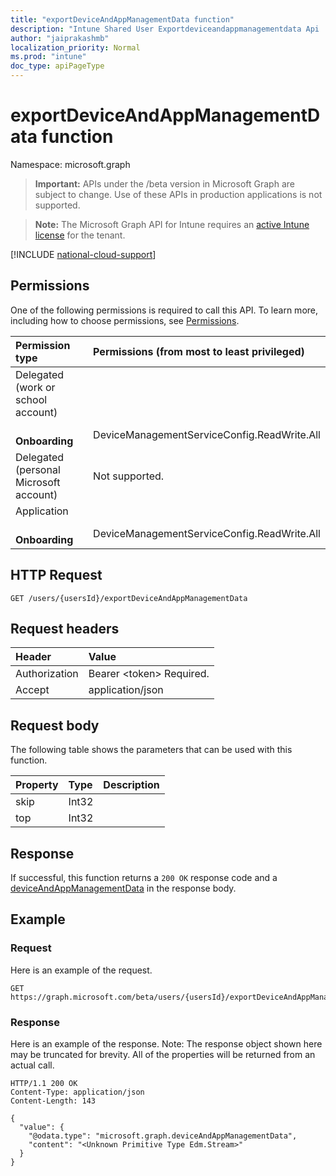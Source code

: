 ```yaml
---
title: "exportDeviceAndAppManagementData function"
description: "Intune Shared User Exportdeviceandappmanagementdata Api ."
author: "jaiprakashmb"
localization_priority: Normal
ms.prod: "intune"
doc_type: apiPageType
---
```


# exportDeviceAndAppManagementData function

Namespace: microsoft.graph

> **Important:** APIs under the /beta version in Microsoft Graph are subject to change. Use of these APIs in production applications is not supported.

> **Note:** The Microsoft Graph API for Intune requires an [active Intune license](https://go.microsoft.com/fwlink/?linkid=839381) for the tenant.



[!INCLUDE [national-cloud-support](../../includes/all-clouds.md)]

## Permissions

One of the following permissions is required to call this API. To learn more, including how to choose permissions, see [Permissions](/graph/permissions-reference).

|Permission type|Permissions (from most to least privileged)|
|:---|:---|
|Delegated (work or school account)||
| &nbsp; &nbsp; **Onboarding** | DeviceManagementServiceConfig.ReadWrite.All|
|Delegated (personal Microsoft account)|Not supported.|
|Application||
| &nbsp; &nbsp; **Onboarding** | DeviceManagementServiceConfig.ReadWrite.All|

## HTTP Request

<!-- {
  "blockType": "ignored"
}
-->
``` http
GET /users/{usersId}/exportDeviceAndAppManagementData
```

## Request headers

|Header|Value|
|:---|:---|
|Authorization|Bearer &lt;token&gt; Required.|
|Accept|application/json|

## Request body

The following table shows the parameters that can be used with this function.

|Property|Type|Description|
|:---|:---|:---|
|skip|Int32||
|top|Int32||

## Response

If successful, this function returns a `200 OK` response code and a [deviceAndAppManagementData](../resources/intune-onboarding-deviceandappmanagementdata.md) in the response body.

## Example

### Request

Here is an example of the request.

``` http
GET https://graph.microsoft.com/beta/users/{usersId}/exportDeviceAndAppManagementData(skip=4,top=3)
```

### Response

Here is an example of the response. Note: The response object shown here may be truncated for brevity. All of the properties will be returned from an actual call.

``` http
HTTP/1.1 200 OK
Content-Type: application/json
Content-Length: 143

{
  "value": {
    "@odata.type": "microsoft.graph.deviceAndAppManagementData",
    "content": "<Unknown Primitive Type Edm.Stream>"
  }
}
```
